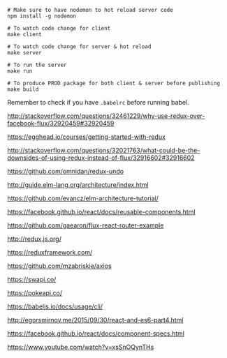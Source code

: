 ```
# Make sure to have nodemon to hot reload server code
npm install -g nodemon

# To watch code change for client
make client

# To watch code change for server & hot reload
make server

# To run the server
make run

# To produce PROD package for both client & server before publishing
make build
```

Remember to check if you have `.babelrc` before running babel.

http://stackoverflow.com/questions/32461229/why-use-redux-over-facebook-flux/32920459#32920459

https://egghead.io/courses/getting-started-with-redux

http://stackoverflow.com/questions/32021763/what-could-be-the-downsides-of-using-redux-instead-of-flux/32916602#32916602

https://github.com/omnidan/redux-undo

http://guide.elm-lang.org/architecture/index.html

https://github.com/evancz/elm-architecture-tutorial/

https://facebook.github.io/react/docs/reusable-components.html

https://github.com/gaearon/flux-react-router-example

http://redux.js.org/

https://reduxframework.com/

https://github.com/mzabriskie/axios

https://swapi.co/

https://pokeapi.co/

https://babeljs.io/docs/usage/cli/

http://egorsmirnov.me/2015/09/30/react-and-es6-part4.html

https://facebook.github.io/react/docs/component-specs.html

https://www.youtube.com/watch?v=xsSnOQynTHs
